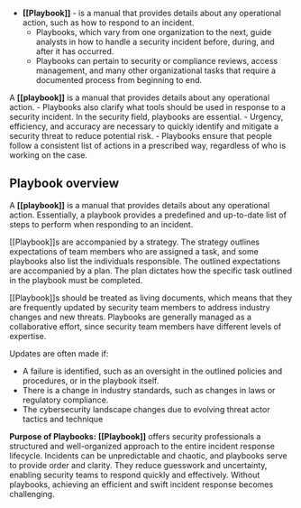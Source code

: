 - **[[Playbook]]** - is a manual that provides details about any operational action, such as how to respond to an incident. 
	- Playbooks, which vary from one organization to the next, guide analysts in how to handle a security incident before, during, and after it has occurred. 
	- Playbooks can pertain to security or compliance reviews, access management, and many other organizational tasks that require a documented process from beginning to end.

A **[[playbook]]** is a manual that provides details about any operational action. 
	- Playbooks also clarify what tools should be used in response to a security incident. In the security field, playbooks are essential. 
	- Urgency, efficiency, and accuracy are necessary to quickly identify and mitigate a security threat to reduce potential risk. 
	- Playbooks ensure that people follow a consistent list of actions in a prescribed way, regardless of who is working on the case. 

## Playbook overview

A **[[playbook]]** is a manual that provides details about any operational action. Essentially, a playbook provides a predefined and up-to-date list of steps to perform when responding to an incident.

[[Playbook]]s are accompanied by a strategy. The strategy outlines expectations of team members who are assigned a task, and some playbooks also list the individuals responsible. The outlined expectations are accompanied by a plan. The plan dictates how the specific task outlined in the playbook must be completed.

[[Playbook]]s should be treated as living documents, which means that they are frequently updated by security team members to address industry changes and new threats. Playbooks are generally managed as a collaborative effort, since security team members have different levels of expertise.

Updates are often made if:

- A failure is identified, such as an oversight in the outlined policies and procedures, or in the playbook itself. 
- There is a change in industry standards, such as changes in laws or regulatory compliance.
- The cybersecurity landscape changes due to evolving threat actor tactics and technique

**Purpose of Playbooks:** **[[Playbook]]** offers security professionals a structured and well-organized approach to the entire incident response lifecycle. Incidents can be unpredictable and chaotic, and playbooks serve to provide order and clarity. They reduce guesswork and uncertainty, enabling security teams to respond quickly and effectively. Without playbooks, achieving an efficient and swift incident response becomes challenging.